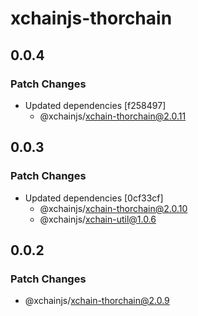 # xchainjs-thorchain

## 0.0.4

### Patch Changes

- Updated dependencies [f258497]
  - @xchainjs/xchain-thorchain@2.0.11

## 0.0.3

### Patch Changes

- Updated dependencies [0cf33cf]
  - @xchainjs/xchain-thorchain@2.0.10
  - @xchainjs/xchain-util@1.0.6

## 0.0.2

### Patch Changes

- @xchainjs/xchain-thorchain@2.0.9
